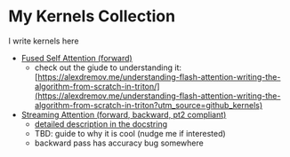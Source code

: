 # My Kernels Collection

I write kernels here

- [Fused Self Attention (forward)](https://github.com/alexdremov/kernels/blob/main/src/self_attention/kernel.py)
  - check out the giude to understanding it: [https://alexdremov.me/understanding-flash-attention-writing-the-algorithm-from-scratch-in-triton/](https://alexdremov.me/understanding-flash-attention-writing-the-algorithm-from-scratch-in-triton?utm_source=github_kernels)
- [Streaming Attention (forward, backward, pt2 compliant)](https://github.com/alexdremov/kernels/blob/main/src/streaming_attention/kernel.py)
  - [detailed description in the docstring](https://github.com/alexdremov/kernels/blob/9d2fde773ee9bfc8c838fb6cad741323b7e02afb/src/streaming_attention/kernel.py#L1489)
  - TBD: guide to why it is cool (nudge me if interested)
  - backward pass has accuracy bug somewhere 
